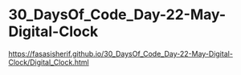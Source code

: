 # 30_DaysOf_Code_Day-22-May-Digital-Clock
https://fasasisherif.github.io/30_DaysOf_Code_Day-22-May-Digital-Clock/Digital_Clock.html
